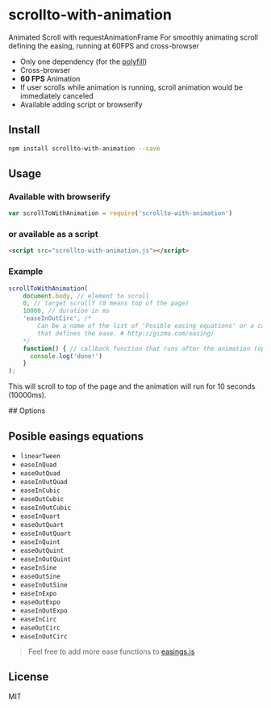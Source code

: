# scrollto-with-animation
Animated Scroll with requestAnimationFrame
For smoothly animating scroll defining the easing, running at 60FPS and cross-browser

- Only one dependency (for the [polyfill](https://www.npmjs.com/package/animation-frame))
- Cross-browser
- **60 FPS** Animation
- If user scrolls while animation is running, scroll animation would be immediately canceled
- Available adding script or browserify

## Install

```bash
npm install scrollto-with-animation --save
```

## Usage

### Available with browserify

```javascript
var scrollToWithAnimation = require('scrollto-with-animation')
```

### or available as a script

```html
<script src="scrollto-with-animation.js"></script>
```

### Example

```javascript
scrollToWithAnimation(
    document.body, // element to scroll
    0, // target scrollY (0 means top of the page)
    10000, // duration in ms
    'easeInOutCirc', /*
        Can be a name of the list of 'Posible easing equations' or a callback
        that defines the ease. # http://gizma.com/easing/
    */
    function() { // callback function that runs after the animation (optional)
      console.log('done!')
    }
);
```

This will scroll to top of the page and the animation will run for 10 seconds (10000ms).


## Options

## Posible easings equations

- `linearTween`
- `easeInQuad`
- `easeOutQuad`
- `easeInOutQuad`
- `easeInCubic`
- `easeOutCubic`
- `easeInOutCubic`
- `easeInQuart`
- `easeOutQuart`
- `easeInOutQuart`
- `easeInQuint`
- `easeOutQuint`
- `easeInOutQuint`
- `easeInSine`
- `easeOutSine`
- `easeInOutSine`
- `easeInExpo`
- `easeOutExpo`
- `easeInOutExpo`
- `easeInCirc`
- `easeOutCirc`
- `easeInOutCirc`

> Feel free to add more ease functions to [easings.js](https://github.com/davesnx/scrollto-with-animation/blob/master/src/easings.js)

## License

MIT
